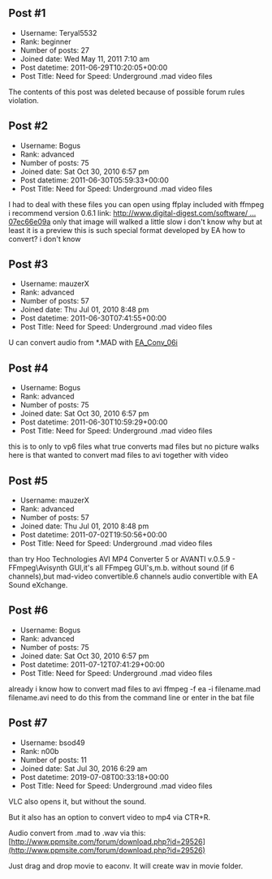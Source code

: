 ## Post #1
- Username: Teryal5532
- Rank: beginner
- Number of posts: 27
- Joined date: Wed May 11, 2011 7:10 am
- Post datetime: 2011-06-29T10:20:05+00:00
- Post Title: Need for Speed: Underground .mad video files

The contents of this post was deleted because of possible forum rules violation.
## Post #2
- Username: Bogus
- Rank: advanced
- Number of posts: 75
- Joined date: Sat Oct 30, 2010 6:57 pm
- Post datetime: 2011-06-30T05:59:33+00:00
- Post Title: Need for Speed: Underground .mad video files

I had to deal with these files
you can open using ffplay included with ffmpeg i recommend version 0.6.1
link:
[http://www.digital-digest.com/software/ ... 07ec66e09a](http://www.digital-digest.com/software/getdownload.php?sid=1723&did=3&code=LHGnLHBz&decode=0b508dfd8d788b68c0ce9107ec66e09a)
only that image will walked a little slow
i don't know why
but at least it is a preview
this is such special format developed by EA
how to convert?
i don't know
## Post #3
- Username: mauzerX
- Rank: advanced
- Number of posts: 57
- Joined date: Thu Jul 01, 2010 8:48 pm
- Post datetime: 2011-06-30T07:41:55+00:00
- Post Title: Need for Speed: Underground .mad video files

U can convert audio from *.MAD with [EA_Conv_06i](http://www.cncnz.com/downloads/track/file.php?id=381)
## Post #4
- Username: Bogus
- Rank: advanced
- Number of posts: 75
- Joined date: Sat Oct 30, 2010 6:57 pm
- Post datetime: 2011-06-30T10:59:29+00:00
- Post Title: Need for Speed: Underground .mad video files

this is to only to vp6 files
what true converts mad files but no picture
walks here is that wanted to convert mad files to avi together with video
## Post #5
- Username: mauzerX
- Rank: advanced
- Number of posts: 57
- Joined date: Thu Jul 01, 2010 8:48 pm
- Post datetime: 2011-07-02T19:50:56+00:00
- Post Title: Need for Speed: Underground .mad video files

than try Hoo Technologies AVI MP4 Converter 5 or AVANTI v.0.5.9 - FFmpeg\Avisynth GUI,it's all FFmpeg GUI's,m.b. without sound (if 6 channels),but mad-video convertible.6 channels audio convertible with EA Sound eXchange.
## Post #6
- Username: Bogus
- Rank: advanced
- Number of posts: 75
- Joined date: Sat Oct 30, 2010 6:57 pm
- Post datetime: 2011-07-12T07:41:29+00:00
- Post Title: Need for Speed: Underground .mad video files

already i know how to convert mad files to avi
ffmpeg -f ea -i filename.mad filename.avi
need to do this from the command line or enter in the bat file
## Post #7
- Username: bsod49
- Rank: n00b
- Number of posts: 11
- Joined date: Sat Jul 30, 2016 6:29 am
- Post datetime: 2019-07-08T00:33:18+00:00
- Post Title: Need for Speed: Underground .mad video files

VLC also opens it, but without the sound.

But it also has an option to convert video to mp4 via CTR+R.

Audio convert from .mad to .wav via this:
[http://www.ppmsite.com/forum/download.php?id=29526](http://www.ppmsite.com/forum/download.php?id=29526)

Just drag and drop movie to eaconv. It will create wav in movie folder.
